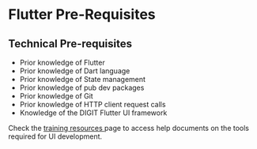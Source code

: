 # Flutter Pre-Requisites

## **Technical Pre-requisites**

* Prior knowledge of  Flutter
* Prior knowledge of Dart language
* Prior knowledge of State management
* Prior knowledge of pub dev packages
* Prior knowledge of Git
* Prior knowledge of HTTP client request calls
* Knowledge of the DIGIT Flutter UI framework

Check the [training resources ](../../../../get-started/developer-guide/pre-requisites-training-resources.md#prerequisite-reference-study-materials-hardbreak-hardbreak-development-team-hardbreak)page to access help documents on the tools required for UI development.
